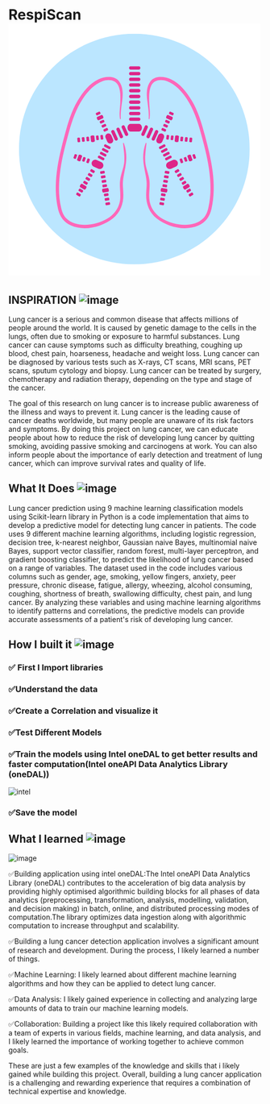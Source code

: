 # RespiScan ![image](https://github.com/Abhinav00711/Abhinav00711.github.io/blob/main/files/RespiScan.png)

## INSPIRATION ![image](https://user-images.githubusercontent.com/72274851/218500470-ec078b99-0a50-4b06-a2df-c09e47ecc187.png)

Lung cancer is a serious and common disease that affects millions of people around the world. It is caused by genetic damage to the cells in the lungs, often due to smoking or exposure to harmful substances. Lung cancer can cause symptoms such as difficulty breathing, coughing up blood, chest pain, hoarseness, headache and weight loss. Lung cancer can be diagnosed by various tests such as X-rays, CT scans, MRI scans, PET scans, sputum cytology and biopsy. Lung cancer can be treated by surgery, chemotherapy and radiation therapy, depending on the type and stage of the cancer.

The goal of this research on lung cancer is to increase public awareness of the illness and ways to prevent it. Lung cancer is the leading cause of cancer deaths worldwide, but many people are unaware of its risk factors and symptoms. By doing this project on lung cancer, we can educate people about how to reduce the risk of developing lung cancer by quitting smoking, avoiding passive smoking and carcinogens at work. You can also inform people about the importance of early detection and treatment of lung cancer, which can improve survival rates and quality of life.

## What It Does ![image](https://user-images.githubusercontent.com/72274851/218503394-b52dfcc9-0620-4f44-94f5-46a09a5cc970.png)

Lung cancer prediction using 9 machine learning classification models using Scikit-learn library in Python is a code implementation that aims to develop a predictive model for detecting lung cancer in patients. The code uses 9 different machine learning algorithms, including logistic regression, decision tree, k-nearest neighbor, Gaussian naive Bayes, multinomial naive Bayes, support vector classifier, random forest, multi-layer perceptron, and gradient boosting classifier, to predict the likelihood of lung cancer based on a range of variables. The dataset used in the code includes various columns such as gender, age, smoking, yellow fingers, anxiety, peer pressure, chronic disease, fatigue, allergy, wheezing, alcohol consuming, coughing, shortness of breath, swallowing difficulty, chest pain, and lung cancer. By analyzing these variables and using machine learning algorithms to identify patterns and correlations, the predictive models can provide accurate assessments of a patient's risk of developing lung cancer.

## How I built it ![image](https://user-images.githubusercontent.com/72274851/218502434-f6e66043-0db0-4f85-b7f4-f33b2d33df1f.png)

### ✅ First I Import libraries

### ✅Understand the data

### ✅Create a Correlation and visualize it

### ✅Test Different Models

### ✅Train the models using Intel oneDAL to get better results and faster computation(Intel oneAPI Data Analytics Library (oneDAL))
![intel](https://user-images.githubusercontent.com/72274851/218504609-585bcebe-5101-4477-bdd2-3a1ba13a64a8.png)

### ✅Save the model


## What I learned ![image](https://user-images.githubusercontent.com/72274851/218499685-e8d445fc-e35e-4ab5-abc1-c32462592603.png)


![image](https://user-images.githubusercontent.com/72274851/220130227-3c48e87b-3e68-4f1c-b0e4-8e3ad9a4805a.png)

✅Building application using intel oneDAL:The Intel oneAPI Data Analytics Library (oneDAL) contributes to the acceleration of big data analysis by providing highly optimised algorithmic building blocks for all phases of data analytics (preprocessing, transformation, analysis, modelling, validation, and decision making) in batch, online, and distributed processing modes of computation.The library optimizes data ingestion along with algorithmic computation to increase throughput and scalability.

✅Building a lung cancer detection application involves a significant amount of research and development. During the process, I likely learned a number of things.

✅Machine Learning: I likely learned about different machine learning algorithms and how they can be applied to detect lung cancer.

✅Data Analysis: I likely gained experience in collecting and analyzing large amounts of data to train our machine learning models.

✅Collaboration: Building a project like this likely required collaboration with a team of experts in various fields, machine learning, and data analysis, and I likely learned the importance of working together to achieve common goals.

These are just a few examples of the knowledge and skills that i likely gained while building this project. 
Overall, building a lung cancer application is a challenging and rewarding experience that requires a combination of technical expertise and knowledge.



